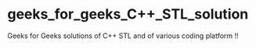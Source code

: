 # geeks_for_geeks_C++_STL_solution
Geeks for Geeks solutions of C++ STL and of various coding platform !!
